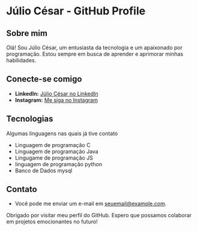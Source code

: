 # Júlio César - GitHub Profile

## Sobre mim

Olá! Sou Júlio César, um entusiasta da tecnologia e um apaixonado por programação. Estou sempre em busca de aprender e aprimorar minhas habilidades.

## Conecte-se comigo

- **LinkedIn:** [Júlio César no LinkedIn](https://www.linkedin.com/in/j%C3%BAlio-c%C3%A9sar-gon%C3%A7alves-dos-santos-97899518b/)
- **Instagram:** [Me siga no Instagram](https://instagram.com/julio_cgds?igshid=OGQ5ZDc2ODk2ZA==)


## Tecnologias

Algumas linguagens nas quais já tive contato

- Linguagem de programação C
- Linguagem de programação Java
- Lingugame de programação JS
- linguagem de programação python 
- Banco de Dados mysql

## Contato

- Você pode me enviar um e-mail em [seuemail@example.com](mailto:julio11csargds@gmail.com).


Obrigado por visitar meu perfil do GitHub. Espero que possamos colaborar em projetos emocionantes no futuro!
